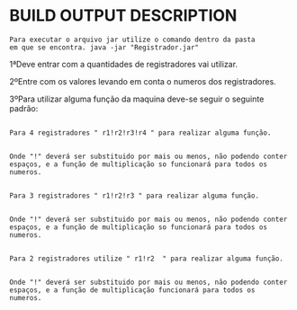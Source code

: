 BUILD OUTPUT DESCRIPTION
============


<code>Para executar o arquivo jar utilize o comando dentro da pasta em que se encontra.
java -jar "Registrador.jar"</code> 

1ªDeve entrar com a quantidades de registradores vai utilizar.

2ºEntre com os valores levando em conta o numeros dos registradores.

3ºPara utilizar alguma função da maquina deve-se seguir o seguinte padrão:

<code>
Para 4 registradores " r1!r2!r3!r4 " para realizar alguma função.

Onde "!" deverá ser substituido por mais ou menos, não podendo conter espaços, e a função de multiplicação so funcionará para todos os numeros.</code>

<code>
Para 3 registradores " r1!r2!r3 " para realizar alguma função.
  
 
Onde "!" deverá ser substituido por mais ou menos, não podendo conter espaços, e a função de multiplicação so funcionará para todos os numeros.</code>

<code>
Para 2 registradores utilize " r1!r2  " para realizar alguma função.

Onde "!" deverá ser substituido por mais ou menos, não podendo conter espaços, e a função de multiplicação funcionará para todos os numeros.</code>
